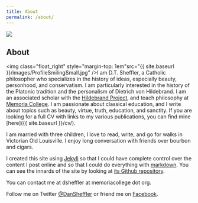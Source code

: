 ```yaml
---
title: About
permalink: /about/
---
```


<div class="banner">
<img class="bannerimg" src="{{ site.baseurl }}/banners/anvil.jpg">
</div>
<div class="rule"></div>


## About ##

<img class="float_right" style="margin-top: 1em"src="{{ site.baseurl }}/images/ProfileSmilingSmall.jpg" />I am D.T. Sheffler, a Catholic philosopher who specializes in the history of ideas, especially beauty, personhood, and conservatism.  I am particularly interested in the history of the Platonic tradition and the personalism of Dietrich von Hildebrand.  I am an associated scholar with the [Hildebrand Project](http://www.hildebrandproject.org/), and teach philosophy at [Memoria College](https://memoriacollege.org/).  I am passionate about classical education, and I write about topics such as beauty, virtue, truth, education, and sanctity.  If you are looking for a full CV with links to my various publications, you can find mine [here]({{ site.baseurl }}/cv/).

I am married with three children, I love to read, write, and go for walks in Victorian Old Louisville.  I enjoy long conversation with friends over bourbon and cigars.

I created this site using [Jekyll](https://jekyllrb.com/) so that I could have complete control over the content I post online and so that I could do everything with [markdown](http://whatismarkdown.com/).  You can see the innards of the site by looking at [its Github repository](https://github.com/dansheffler/dtsheffler.com).

You can contact me at dsheffler at memoriacollege dot org.

Follow me on Twitter [\@DanSheffler](http://twitter.com/DanSheffler) or friend me on [Facebook](https://www.facebook.com/profile.php?id=100017237433601).

